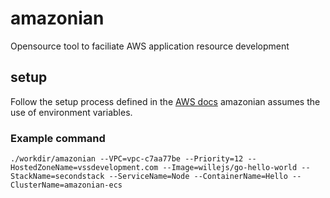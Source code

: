 # amazonian
Opensource tool to faciliate AWS application resource development

## setup
Follow the setup process defined in the [AWS docs](https://docs.aws.amazon.com/sdk-for-go/v1/developer-guide/configuring-sdk.html)
amazonian assumes the use of environment variables. 

### Example command
`./workdir/amazonian --VPC=vpc-c7aa77be --Priority=12 --HostedZoneName=vssdevelopment.com --Image=willejs/go-hello-world --StackName=secondstack --ServiceName=Node --ContainerName=Hello --ClusterName=amazonian-ecs`